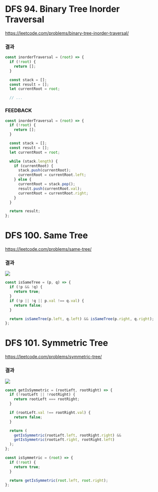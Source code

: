 # DFS 94. Binary Tree Inorder Traversal

https://leetcode.com/problems/binary-tree-inorder-traversal/

### 결과

```js
const inorderTraversal = (root) => {
  if (!root) {
    return [];
  }

  const stack = [];
  const result = [];
  let currentRoot = root;

  // ...
```

### FEEDBACK

```js
const inorderTraversal = (root) => {
  if (!root) {
    return [];
  }

  const stack = [];
  const result = [];
  let currentRoot = root;

  while (stack.length) {
    if (currentRoot) {
      stack.push(currentRoot);
      currentRoot = currentRoot.left;
    } else {
      currentRoot = stack.pop();
      result.push(currentRoot.val);
      currentRoot = currentRoot.right;
    }
  }

  return result;
};
```

# DFS 100. Same Tree

https://leetcode.com/problems/same-tree/

### 결과

![](https://velog.velcdn.com/images/nsunny0908/post/c7c10dc1-54c4-47ec-b2af-f1c12b4adfc0/image.png)

```js
const isSameTree = (p, q) => {
  if (!p && !q) {
    return true;
  }
  if (!p || !q || p.val !== q.val) {
    return false;
  }

  return isSameTree(p.left, q.left) && isSameTree(p.right, q.right);
};
```

# DFS 101. Symmetric Tree

https://leetcode.com/problems/symmetric-tree/

### 결과

![](https://velog.velcdn.com/images/nsunny0908/post/73570345-4e9e-447c-9679-85392626abb3/image.png)

```js
const getIsSymmetric = (rootLeft, rootRight) => {
  if (!rootLeft || !rootRight) {
    return rootLeft === rootRight;
  }

  if (rootLeft.val !== rootRight.val) {
    return false;
  }

  return (
    getIsSymmetric(rootLeft.left, rootRight.right) &&
    getIsSymmetric(rootLeft.right, rootRight.left)
  );
};

const isSymmetric = (root) => {
  if (!root) {
    return true;
  }

  return getIsSymmetric(root.left, root.right);
};
```
